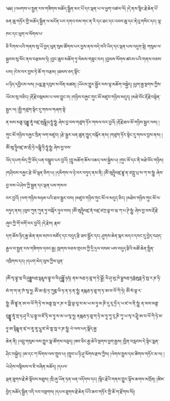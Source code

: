 ﻿  
༄༅། །འཕགས་པ་སྤྱན་རས་གཟིགས་མཆོད་སྦྱིན་མང་པོ་དང་ལྡན་པ་ལ་ཕྱག་འཚལ་ལོ། །དེ་ནས་སྙིང་རྗེ་ཆེན་པོ་ཅན་ཆུ་གཏོར་གྱི་མཆོད་སྦྱིན་ལ་མངོན་པར་དགའ་བས་གང་ན་རི་དང་ཐང་དང་འབབ་ཆུ་དང་ནེའུ་གསིང་དང། ལྷ་ཁང་དང་ཕུག་ལ་སོགས་པ་  
ཅི་རིགས་པའི་གནས་སུ་ཡོ་བྱད་ཕུན་སུམ་ཚོགས་པར་བྱས་ནས་བདེ་བའི་ཡིད་དང་ལྡན་པས་འདུག་སྟེ། གསུམ་ལ་སྐྱབས་སུ་སོང་ནས་བརྩམས་ཏེ། །བྱང་ཆུབ་མཆོག་ཏུ་སེམས་གཟུང་བར། །བྱམས་སོགས་ཚངས་པའི་གནས་བཅས་པས། །ངེས་བར་བྱས་ཏེ་ཆོ་ག་བརྩམ། །ཐམས་ཅད་སྟོང་  
པ་ཉིད་དབྱིངས་ལས། །པདྨ་ཟླ་དབུས་ས་བོན་མཚན། །ཡོངས་གྱུར་སྦྱོར་བས་ལྷ་མཆོག་བསྐྱེད། །ཕྱག་རྒྱ་སྔགས་ཀྱིས་ཡོངས་སུ་བཅིང། །རྡོ་རྗེ་བསྡམས་པ་ལས་བྱུང་བ། །གཉིས་བརྐྱང་གུང་མོ་མཛུབ་གཉིས་མདུད། །མཐེ་བོང་རྡོ་རྗེ་བསྟེན་སྦྱར་ལ། །སྤྱི་གཙུག་སྟེང་དུ་གསལ་གཞག་སྟེ་  
ན་མས་མནྟ་བུདྡྷ་ནཱཾ་བཛྲ་ཨུཥྞཱི་ཥ་ཧཱུཾ་ཧཱུཾ། ཞེས་བྱ་བས་གཙུག་ཏོར་གསལ་བར་བྱའོ། །རྡོ་རྗེ་ཐལ་མོ་གཉིས་སྦྱར་ལས། །གུང་མོ་གཉིས་བརྐྱང་སྲིན་ལག་མཛུབ། །རྩེ་སྦྱར་ཕན་ཚུན་ཁྱུད་བསྐོར་ནས། །གཙུག་ཏོར་སྟེང་དུ་གསལ་བྱས་ནས། །ཨོཾ་ཨཱ་ཧྲཱིབཛྲ་ཨ་མྲྀ་ཏེ་པསྠཱི་ཏི་ཧཱུཾ་ཧཱུཾ། ཞེས་བྱ་བས་  
འོད་དཔག་མེད་ཀྱི་ཅོད་པན་བསྒྲུབ་པར་བྱའོ། །ཀླུ་མཆོག་ཆོས་འཆད་ལས་སྐྱེས་པ། །གུང་མོ་དང་ནི་མཐེ་བོང་གཉིས། །གཤིབས་བརྐྱང་རྩེ་མོ་ལྷན་ཅིག་པ། །དམིགས་ལ་ཉེ་བར་བཏུད་ནས་ནི། །ཨོཾ་ཨཱཧྲཱིབཛྲ་ཛྙཱ་ན་ཙཀྵུ་པྲ་ས་ཀ་ས་ཧཱུཾ། ཞེས་བྱ་བས་ཡེ་ཤེས་ཀྱི་སྦྱན་དང་ལྡན་པས་གསལ་  
བར་བྱའོ། །ལག་གཉིས་མཉམ་པའི་ཐལ་སྦྱར་བས། །མཛུབ་གཉིས་གུང་མོ་ལ་མདུད་ཅིང། །མཐེབ་གཉིས་གུང་མོ་ལ་བཏུད་ནས། །ལུས་ཀུན་ཀུན་ཏུ་བསྐོར་ཉུལ་བས། །ཨོཾ་ཨཱཧྲཱིབཛྲ་ནཾ་བཛྲ་ཙཀྲ་བྷ་བ་ཝ་ཀ་པ་ཊེ་ཧཱུཾ། ཞེས་བྱ་བས་རྡོ་རྗེ་ཞུབ་ཀྱི་གོ་བགོ་བར་བྱའོ། །དེ་རྗེས། རྣམ་  
དག་ཆོས་ཉིད་རྒྱ་ཆེན་ནམ་མཁའ་མཛོད་དང་བདུད་རྩི་ཐབ་སྦྱོར་དང། ཤུགས་ཆེན་སྐར་མདའ་དབང་དུ་བྱེད་བཤད་རྒྱལ་བ་སྤྱན་རས་གཟིགས་དབང་རྒྱ། །སྔགས་བཅས་གྲངས་ཀྱི་དྲི་དྲལ་བསམ་ཡས་བདུད་རྩིའི་མཚོ་ཆེན་སྤྲིན་འཁྲིགས་དང། །དཔག་མེད་ལུས་ཀྱིས་ཕུན་  
  
།ཨོཾ་སྭ་བྷཱ་ཝ་བི་ཤུདྡྷསརྦ་དྷརྨཱས་བྷཱ་བ་བི་ཤུདྡྷོ་ཉཧཾ། ནམ་སརྦ་ཏ་ཐཱ་ག་ཏེ་བྷྱོ། བི་ཤྭ་མུ་ཁེ་བྷྱསརྦ་ཏཏྑཾཨུཏྒ་ཏེ་སྥ་ར་ཎ་ཧི་མཾ་ག་ག་ན་ཁཾ་སཱ་ཧཱ། ཨོཾ་ཨ་མྲཾ་ཏ་ཀུཎྜ་ལི་ཧ་ན་ཧ་ན་ཧཱུཾ། ནམྶརྦ་ཏ་ཐཱ་ག་ཏ་ཨ་བ་ལོ་ཀི་ཏེ། ཨོཾ་སཾ་བྷ་ར་  
ཧཱུཾ། ཨོཾ་ཛྙཱ་ན་ཨ་བ་ལོ་ཀི་ཏེ་ས་མནྟ་སྥ་ར་ཎ་ར་སྨི་བྷ་བཱ་ས་མ་ཡ་མ་ཧཱ་མ་ཎི་དུ་རུ་ཧྲྀ་ད་ཡ་ཛ་ལ་ནི་ཧཱུཾ། ན་མས་མནྟ་བུདྡྷཱ་ནཱཾ་གྲ་ཧ་ཤྭ་རི་པྲ་བྷཱ་བ་ཛོ་ཏི་མ་ཧཱ་ས་མ་ཡ་སཱ་ཧཱ། ནམྶརྦ་ཏ་ཐཱ་ག་ཏེ་མ་ཧཱ་ཀཱ་རུ་ཎི་ཀཱ་ཡ་སྭ་ར་ཤྲཱི་ཨ་བ་ལོ་ཀི་ཏེ་མ་ཧཱ་ཨ་དྷིཥྛཱ་ན་ཛྭ་ལ་ནཱ་ནཱ་པཱུ་ཛ་མེ་གྷ་སྥ་ར་ཎ་ཧཱུཾ། པཾ་ལས་པད་སྣོད་རྒྱ་  
ཆེན་ནི། །འབྲུ་གསུམ་ལས་གྱུར་སྣ་ཚོགས་བཅུད། །ཟབ་ཅིང་རྒྱ་ཆེའི་སྔགས་ཕྱག་རྒྱས། །བྱིན་བརླབས་དེ་སྟེང་སྨན་ཤིང་བསྐྱེད། །ཨ་དང་ཀ་སོགས་ལས་གྲུབ་པ། །གྲུབ་པ་ཉི་ཤུ་སོགས་རྫས་ཀྱིས། །ལེགས་སྤྲས་དམ་ཚིགས་གཏོར་མ་ལ། །ཡེ་ཤེས་བསྟིམས་ལ་ཇི་བཞིན་མཆོད། །དཔལ་  
ལྡན་ཐུགས་རྗེ་ཆེ་སྟོབས་མཐུས། །སྲི་ཞུ་ཡོན་ཏན་ཕན་འདོགས་དང། །སྙིང་རྗེའི་གནས་གྱུར་ལྟོས་ཆགས་མགྲོན། །ཚིམ་བྱེད་མཆོད་སྦྱིན་འདི་རབ་བསྔགས། །དཔལ་ཐུགས་རྗེ་ཆེན་པོའི་ཆབ་གཏོར་གྱི་ཆོ་ག་རྫོགས་སོ།།  
  
  
